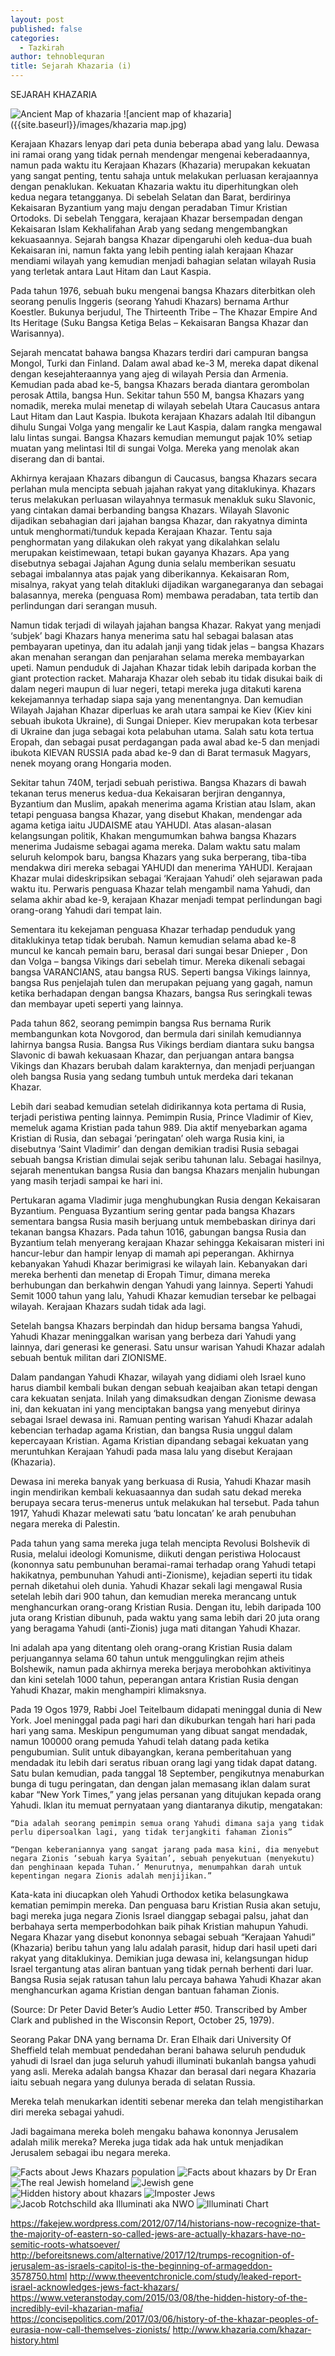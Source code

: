 ```yaml
---
layout: post
published: false
categories:
  - Tazkirah
author: tehnoblequran
title: Sejarah Khazaria (i)
---
```

SEJARAH KHAZARIA

![Ancient Map of khazaria]({{site.baseurl}}/images/khazaria_.gif)
![ancient map of khazaria]({{site.baseurl}}/images/khazaria map.jpg)

Kerajaan Khazars lenyap dari peta dunia beberapa abad yang lalu. Dewasa ini ramai orang yang tidak pernah mendengar mengenai keberadaannya, namun pada waktu itu Kerajaan Khazars (Khazaria) merupakan kekuatan yang sangat penting, tentu sahaja untuk melakukan perluasan kerajaannya dengan penaklukan. Kekuatan Khazaria waktu itu diperhitungkan oleh kedua negara tetangganya. Di sebelah Selatan dan Barat, berdirinya Kekaisaran Byzantium yang maju dengan peradaban Timur Kristian Ortodoks.  Di sebelah Tenggara, kerajaan Khazar bersempadan dengan Kekaisaran Islam Kekhalifahan Arab yang sedang mengembangkan kekuasaannya. Sejarah bangsa Khazar dipengaruhi oleh kedua-dua buah Kekaisaran ini, namun fakta yang lebih penting ialah kerajaan Khazar mendiami wilayah yang kemudian menjadi bahagian selatan wilayah Rusia yang terletak antara Laut Hitam dan Laut Kaspia.

Pada tahun 1976, sebuah buku mengenai bangsa Khazars diterbitkan oleh seorang penulis Inggeris (seorang Yahudi Khazars) bernama Arthur Koestler. Bukunya berjudul, The Thirteenth Tribe – The Khazar Empire And Its Heritage (Suku Bangsa Ketiga Belas – Kekaisaran Bangsa Khazar dan Warisannya). 

Sejarah mencatat bahawa bangsa Khazars terdiri dari campuran bangsa Mongol, Turki dan Finland. Dalam awal abad ke-3 M, mereka dapat dikenal dengan kesejahteraannya yang ajeg di wilayah Persia dan Armenia. Kemudian pada abad ke-5, bangsa Khazars berada diantara gerombolan perosak Attila, bangsa Hun. Sekitar tahun 550 M, bangsa Khazars yang nomadik, mereka mulai menetap di wilayah sebelah Utara Caucasus antara Laut Hitam dan Laut Kaspia. Ibukota kerajaan Khazars adalah Itil dibangun dihulu Sungai Volga yang mengalir ke Laut Kaspia, dalam rangka mengawal lalu lintas sungai. Bangsa Khazars kemudian memungut pajak 10% setiap muatan yang melintasi Itil di sungai Volga. Mereka yang menolak akan diserang dan di bantai. 

Akhirnya kerajaan Khazars dibangun di Caucasus, bangsa Khazars secara perlahan mula mencipta sebuah jajahan rakyat yang ditaklukinya. Khazars terus melakukan perluasan wilayahnya termasuk menakluk suku Slavonic, yang cintakan damai berbanding bangsa Khazars. Wilayah Slavonic dijadikan sebahagian dari jajahan bangsa Khazar, dan rakyatnya diminta untuk menghormati/tunduk kepada Kerajaan Khazar. Tentu saja penghormatan yang dilakukan oleh rakyat yang dikalahkan selalu merupakan keistimewaan, tetapi bukan gayanya Khazars. Apa yang disebutnya sebagai Jajahan Agung dunia selalu memberikan sesuatu sebagai imbalannya atas pajak yang diberikannya. Kekaisaran Rom, misalnya, rakyat yang telah ditakluki dijadikan warganegaranya dan sebagai balasannya, mereka (penguasa Rom) membawa peradaban, tata tertib dan perlindungan dari serangan musuh.

Namun tidak terjadi di wilayah jajahan bangsa Khazar. Rakyat yang menjadi ‘subjek’ bagi Khazars hanya menerima satu hal sebagai balasan atas pembayaran upetinya, dan itu adalah janji yang tidak jelas – bangsa Khazars akan menahan serangan dan penjarahan selama mereka membayarkan upeti. Namun penduduk di Jajahan Khazar tidak lebih daripada korban the giant protection racket. Maharaja Khazar oleh sebab itu tidak disukai baik di dalam negeri maupun di luar negeri, tetapi mereka juga ditakuti karena kekejamannya terhadap siapa saja yang menentangnya. Dan kemudian Wilayah Jajahan Khazar diperluas ke arah utara sampai ke Kiev (Kiev kini sebuah ibukota Ukraine), di Sungai Dnieper. Kiev merupakan kota terbesar di Ukraine dan juga sebagai kota pelabuhan utama. Salah satu kota tertua Eropah, dan sebagai pusat perdagangan pada awal abad ke-5 dan menjadi ibukota KIEVAN RUSSIA pada abad ke-9 dan di Barat termasuk Magyars, nenek moyang orang Hongaria moden.

Sekitar tahun 740M, terjadi sebuah peristiwa. Bangsa Khazars di bawah tekanan terus menerus kedua-dua Kekaisaran berjiran dengannya, Byzantium dan Muslim, apakah menerima agama Kristian atau Islam, akan tetapi penguasa bangsa Khazar, yang disebut Khakan, mendengar ada agama ketiga iaitu JUDAISME atau YAHUDI. Atas alasan-alasan kelangsungan politik, Khakan mengumumkan bahwa bangsa Khazars menerima Judaisme sebagai agama mereka. Dalam waktu satu malam seluruh kelompok baru, bangsa Khazars yang suka berperang, tiba-tiba mendakwa diri mereka sebagai YAHUDI dan menerima YAHUDI. Kerajaan Khazar mulai dideskripsikan sebagai ‘Kerajaan Yahudi’ oleh sejarawan pada waktu itu. Perwaris penguasa Khazar telah mengambil nama Yahudi, dan selama akhir abad ke-9, kerajaan Khazar menjadi tempat perlindungan bagi orang-orang Yahudi dari tempat lain.

Sementara itu kekejaman penguasa Khazar terhadap penduduk yang ditaklukinya tetap tidak berubah. Namun kemudian selama abad ke-8 muncul ke kancah pemain baru, berasal dari sungai besar Dnieper , Don dan Volga – bangsa Vikings dari sebelah timur. Mereka dikenali sebagai bangsa VARANCIANS, atau bangsa RUS. Seperti bangsa Vikings lainnya, bangsa Rus penjelajah tulen dan merupakan pejuang yang gagah, namun ketika berhadapan dengan bangsa Khazars, bangsa Rus seringkali tewas dan membayar upeti seperti yang lainnya.

Pada tahun 862, seorang pemimpin bangsa Rus bernama Rurik membangunkan kota Novgorod, dan bermula dari sinilah kemudiannya lahirnya bangsa Rusia. Bangsa Rus Vikings berdiam diantara suku bangsa Slavonic di bawah kekuasaan Khazar, dan perjuangan antara bangsa Vikings dan Khazars berubah dalam karakternya, dan menjadi perjuangan oleh bangsa Rusia yang sedang tumbuh untuk merdeka dari tekanan Khazar.

Lebih dari seabad kemudian setelah didirikannya kota pertama di Rusia, terjadi peristiwa penting lainnya. Pemimpin Rusia, Prince Vladimir of Kiev, memeluk agama Kristian pada tahun 989. Dia aktif menyebarkan agama Kristian di Rusia, dan sebagai ‘peringatan’ oleh warga Rusia kini, ia disebutnya ‘Saint Vladimir’ dan dengan demikian tradisi Rusia sebagai sebuah bangsa Kristian dimulai sejak seribu tahunan lalu. Sebagai hasilnya, sejarah menentukan bangsa Rusia dan bangsa Khazars menjalin hubungan yang masih terjadi sampai ke hari ini.

Pertukaran agama Vladimir juga menghubungkan Rusia dengan Kekaisaran Byzantium. Penguasa Byzantium sering gentar pada bangsa Khazars sementara bangsa Rusia masih berjuang untuk membebaskan dirinya dari tekanan bangsa Khazars. Pada tahun 1016, gabungan bangsa Rusia dan Byzantium telah menyerang kerajaan Khazar sehingga Kekaisaran misteri ini hancur-lebur dan hampir lenyap di mamah api peperangan. Akhirnya kebanyakan Yahudi Khazar berimigrasi ke wilayah lain. Kebanyakan dari mereka berhenti dan menetap di Eropah Timur, dimana mereka berhubungan dan berkahwin dengan Yahudi yang lainnya. Seperti Yahudi Semit 1000 tahun yang lalu, Yahudi Khazar kemudian tersebar ke pelbagai wilayah. Kerajaan Khazars sudah tidak ada lagi.

Setelah bangsa Khazars berpindah dan hidup bersama bangsa Yahudi, Yahudi Khazar meninggalkan warisan yang berbeza dari Yahudi yang lainnya, dari generasi ke generasi. Satu unsur warisan Yahudi Khazar adalah sebuah bentuk militan dari ZIONISME.

Dalam pandangan Yahudi Khazar, wilayah yang didiami oleh Israel kuno harus diambil kembali bukan dengan sebuah keajaiban akan tetapi dengan cara kekuatan senjata. Inilah yang dimaksudkan dengan Zionisme dewasa ini, dan kekuatan ini yang menciptakan bangsa yang menyebut dirinya sebagai Israel dewasa ini. Ramuan penting warisan Yahudi Khazar adalah kebencian terhadap agama Kristian, dan bangsa Rusia unggul dalam kepercayaan Kristian. Agama Kristian dipandang sebagai kekuatan yang meruntuhkan Kerajaan Yahudi pada masa lalu yang disebut Kerajaan (Khazaria).

Dewasa ini mereka banyak yang berkuasa di Rusia, Yahudi Khazar masih ingin mendirikan kembali kekuasaannya dan sudah satu dekad mereka berupaya secara terus-menerus untuk melakukan hal tersebut. Pada tahun 1917, Yahudi Khazar melewati satu ‘batu loncatan’ ke arah penubuhan negara mereka di Palestin.

Pada tahun yang sama mereka juga telah mencipta Revolusi Bolshevik di Rusia, melalui ideologi Komunisme, diikuti dengan peristiwa Holocaust (kononnya satu pembunuhan beramai-ramai terhadap orang Yahudi tetapi hakikatnya, pembunuhan Yahudi anti-Zionisme), kejadian seperti itu tidak pernah diketahui oleh dunia. Yahudi Khazar sekali lagi mengawal Rusia setelah lebih dari 900 tahun, dan kemudian mereka merancang untuk menghancurkan orang-orang Kristian Rusia. Dengan itu, lebih daripada 100 juta orang Kristian dibunuh, pada waktu yang sama lebih dari 20 juta orang yang beragama Yahudi (anti-Zionis) juga mati ditangan Yahudi Khazar. 

Ini adalah apa yang ditentang oleh orang-orang Kristian Rusia dalam perjuangannya selama 60 tahun untuk menggulingkan rejim atheis Bolshewik, namun pada akhirnya mereka berjaya merobohkan aktivitinya dan kini setelah 1000 tahun, peperangan antara Kristian Rusia dengan Yahudi Khazar, makin menghampiri klimaksnya.

Pada 19 Ogos 1979, Rabbi Joel Teitelbaum didapati meninggal dunia di New York. Joel meninggal pada pagi hari dan dikuburkan tengah hari hari pada hari yang sama. Meskipun pengumuman yang dibuat sangat mendadak, namun 100000 orang pemuda Yahudi telah datang pada ketika pengubumian. Sulit untuk dibayangkan, kerana pemberitahuan yang mendadak itu lebih dari seratus ribuan orang lagi yang tidak dapat datang. Satu bulan kemudian, pada tanggal 18 September, pengikutnya menaburkan bunga di tugu peringatan, dan dengan jalan memasang iklan dalam surat kabar “New York Times,” yang jelas persanan yang ditujukan kepada orang Yahudi. Iklan itu memuat pernyataan yang diantaranya dikutip, mengatakan:

	“Dia adalah seorang pemimpin semua orang Yahudi dimana saja yang tidak perlu dipersoalkan lagi, yang tidak terjangkiti fahaman Zionis”

    “Dengan keberaniannya yang sangat jarang pada masa kini, dia menyebut negara Zionis ‘sebuah karya Syaitan’, sebuah penyekutuan (menyekutu) dan penghinaan kepada Tuhan.’ Menurutnya, menumpahkan darah untuk kepentingan negara Zionis adalah menjijikan.”

Kata-kata ini diucapkan oleh Yahudi Orthodox ketika belasungkawa kematian pemimpin mereka. Dan penguasa baru Kristian Rusia akan setuju, bagi mereka juga negara Zionis Israel dianggap sebagai palsu, jahat dan berbahaya serta memperbodohkan baik pihak Kristian mahupun Yahudi. Negara Khazar yang disebut kononnya sebagai sebuah “Kerajaan Yahudi” (Khazaria) beribu tahun yang lalu adalah parasit, hidup dari hasil upeti dari rakyat yang ditaklukinya. Demikian juga dewasa ini, kelangsungan hidup Israel tergantung atas aliran bantuan yang tidak pernah berhenti dari luar. Bangsa Rusia sejak ratusan tahun lalu percaya bahawa Yahudi Khazar akan menghancurkan agama Kristian dengan bantuan fahaman Zionis.

(Source: Dr Peter David Beter’s Audio Letter #50. Transcribed by Amber Clark and published in the Wisconsin Report, October 25, 1979).

Seorang Pakar DNA yang bernama Dr. Eran Elhaik dari University Of Sheffield telah membuat pendedahan berani bahawa seluruh penduduk yahudi di Israel dan juga seluruh yahudi illuminati bukanlah bangsa yahudi yang asli. Mereka adalah bangsa Khazar dan berasal dari negara Khazaria iaitu sebuah negara yang dulunya berada di selatan Russia.

Mereka telah menukarkan identiti sebenar mereka dan telah mengistiharkan diri mereka sebagai yahudi.

Jadi bagaimana mereka boleh mengaku bahawa kononnya Jerusalem adalah milik mereka? Mereka juga tidak ada hak untuk menjadikan Jerusalem sebagai ibu negara mereka.   

![Facts about Jews Khazars population]({{site.baseurl}}/images/khazar1.jpg)
![Facts about khazars by Dr Eran]({{site.baseurl}}/images/khazars2.png)
![The real Jewish homeland]({{site.baseurl}}/images/khazars3.jpg)
![Jewish gene]({{site.baseurl}}/images/khazars4.jpg)
![Hidden history about khazars]({{site.baseurl}}/images/khazars5.png)
![Imposter Jews]({{site.baseurl}}/images/khazars6.png)
![Jacob Rotchschild aka Illuminati aka NWO]({{site.baseurl}}/images/jacobrothschild.jpg)
![Illuminati Chart]({{site.baseurl}}/images/illuminati.jpg)

https://fakejew.wordpress.com/2012/07/14/historians-now-recognize-that-the-majority-of-eastern-so-called-jews-are-actually-khazars-have-no-semitic-roots-whatsoever/
http://beforeitsnews.com/alternative/2017/12/trumps-recognition-of-jerusalem-as-israels-capitol-is-the-beginning-of-armageddon-3578750.html
http://www.theeventchronicle.com/study/leaked-report-israel-acknowledges-jews-fact-khazars/
https://www.veteranstoday.com/2015/03/08/the-hidden-history-of-the-incredibly-evil-khazarian-mafia/
https://concisepolitics.com/2017/03/06/history-of-the-khazar-peoples-of-eurasia-now-call-themselves-zionists/
http://www.khazaria.com/khazar-history.html